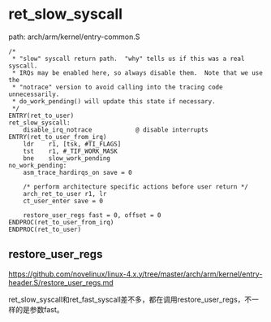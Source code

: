 ret_slow_syscall
========================================

path: arch/arm/kernel/entry-common.S
```
/*
 * "slow" syscall return path.  "why" tells us if this was a real syscall.
 * IRQs may be enabled here, so always disable them.  Note that we use the
 * "notrace" version to avoid calling into the tracing code unnecessarily.
 * do_work_pending() will update this state if necessary.
 */
ENTRY(ret_to_user)
ret_slow_syscall:
    disable_irq_notrace            @ disable interrupts
ENTRY(ret_to_user_from_irq)
    ldr    r1, [tsk, #TI_FLAGS]
    tst    r1, #_TIF_WORK_MASK
    bne    slow_work_pending
no_work_pending:
    asm_trace_hardirqs_on save = 0

    /* perform architecture specific actions before user return */
    arch_ret_to_user r1, lr
    ct_user_enter save = 0

    restore_user_regs fast = 0, offset = 0
ENDPROC(ret_to_user_from_irq)
ENDPROC(ret_to_user)
```

restore_user_regs
----------------------------------------

https://github.com/novelinux/linux-4.x.y/tree/master/arch/arm/kernel/entry-header.S/restore_user_regs.md

ret_slow_syscall和ret_fast_syscall差不多，都在调用restore_user_regs，不一样的是参数fast。
